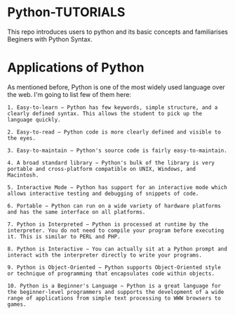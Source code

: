 # Python-TUTORIALS
This repo introduces users to python and its basic concepts and familiarises Beginers with Python Syntax.

# Applications of Python

As mentioned before, Python is one of the most widely used language over the web. I'm going to list few of them here:

    1. Easy-to-learn − Python has few keywords, simple structure, and a clearly defined syntax. This allows the student to pick up the language quickly.

    2. Easy-to-read − Python code is more clearly defined and visible to the eyes.

    3. Easy-to-maintain − Python's source code is fairly easy-to-maintain.

    4. A broad standard library − Python's bulk of the library is very portable and cross-platform compatible on UNIX, Windows, and Macintosh.

    5. Interactive Mode − Python has support for an interactive mode which allows interactive testing and debugging of snippets of code.

    6. Portable − Python can run on a wide variety of hardware platforms and has the same interface on all platforms.

    7. Python is Interpreted − Python is processed at runtime by the interpreter. You do not need to compile your program before executing it. This is similar to PERL and PHP.

    8. Python is Interactive − You can actually sit at a Python prompt and interact with the interpreter directly to write your programs.

    9. Python is Object-Oriented − Python supports Object-Oriented style or technique of programming that encapsulates code within objects.

    10. Python is a Beginner's Language − Python is a great language for the beginner-level programmers and supports the development of a wide range of applications from simple text processing to WWW browsers to games.
    


